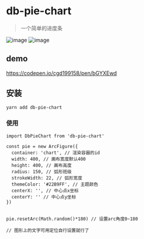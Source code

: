 # db-pie-chart
> 一个简单的进度条

![image](https://user-images.githubusercontent.com/18514077/157575829-2c6f745e-2fdb-4b71-8136-f31d876f2290.png)
![image](https://user-images.githubusercontent.com/18514077/157576654-aa78426c-2f9b-438b-ae47-3b2f9ac44524.png)

## demo 
https://codepen.io/cgd199158/pen/bGYXEwd

## 安装
```
yarn add db-pie-chart
```

### 使用
```
import DbPieChart from 'db-pie-chart'

const pie = new ArcFigure({
  container: 'chart', // 渲染容器的id
  width: 400, // 画布宽度默认400
  height: 400, // 画布高度
  radius: 150, // 弧形班级
  strokeWidth: 22, // 弧形宽度
  themeColor: '#22B9FF', // 主题颜色
  centerX: '', // 中心点x坐标
  centerY: '' // 中心点y坐标
})


pie.resetArc(Math.random()*180) // 设置arc角度0~180   

// 图形上的文字可用定位自行设置就行了
```

